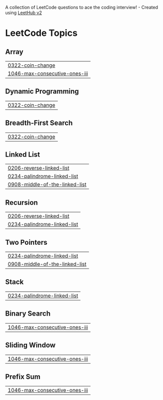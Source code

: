 A collection of LeetCode questions to ace the coding interview! - Created using [LeetHub v2](https://github.com/arunbhardwaj/LeetHub-2.0)
<!---LeetCode Topics Start-->
# LeetCode Topics
## Array
|  |
| ------- |
| [0322-coin-change](https://github.com/MANANDAXINI/Leetcode-DSA/tree/master/0322-coin-change) |
| [1046-max-consecutive-ones-iii](https://github.com/MANANDAXINI/Leetcode-DSA/tree/master/1046-max-consecutive-ones-iii) |
## Dynamic Programming
|  |
| ------- |
| [0322-coin-change](https://github.com/MANANDAXINI/Leetcode-DSA/tree/master/0322-coin-change) |
## Breadth-First Search
|  |
| ------- |
| [0322-coin-change](https://github.com/MANANDAXINI/Leetcode-DSA/tree/master/0322-coin-change) |
## Linked List
|  |
| ------- |
| [0206-reverse-linked-list](https://github.com/MANANDAXINI/Leetcode-DSA/tree/master/0206-reverse-linked-list) |
| [0234-palindrome-linked-list](https://github.com/MANANDAXINI/Leetcode-DSA/tree/master/0234-palindrome-linked-list) |
| [0908-middle-of-the-linked-list](https://github.com/MANANDAXINI/Leetcode-DSA/tree/master/0908-middle-of-the-linked-list) |
## Recursion
|  |
| ------- |
| [0206-reverse-linked-list](https://github.com/MANANDAXINI/Leetcode-DSA/tree/master/0206-reverse-linked-list) |
| [0234-palindrome-linked-list](https://github.com/MANANDAXINI/Leetcode-DSA/tree/master/0234-palindrome-linked-list) |
## Two Pointers
|  |
| ------- |
| [0234-palindrome-linked-list](https://github.com/MANANDAXINI/Leetcode-DSA/tree/master/0234-palindrome-linked-list) |
| [0908-middle-of-the-linked-list](https://github.com/MANANDAXINI/Leetcode-DSA/tree/master/0908-middle-of-the-linked-list) |
## Stack
|  |
| ------- |
| [0234-palindrome-linked-list](https://github.com/MANANDAXINI/Leetcode-DSA/tree/master/0234-palindrome-linked-list) |
## Binary Search
|  |
| ------- |
| [1046-max-consecutive-ones-iii](https://github.com/MANANDAXINI/Leetcode-DSA/tree/master/1046-max-consecutive-ones-iii) |
## Sliding Window
|  |
| ------- |
| [1046-max-consecutive-ones-iii](https://github.com/MANANDAXINI/Leetcode-DSA/tree/master/1046-max-consecutive-ones-iii) |
## Prefix Sum
|  |
| ------- |
| [1046-max-consecutive-ones-iii](https://github.com/MANANDAXINI/Leetcode-DSA/tree/master/1046-max-consecutive-ones-iii) |
<!---LeetCode Topics End-->